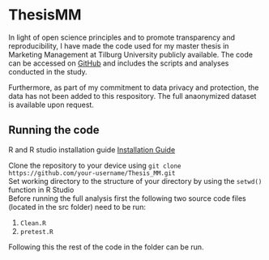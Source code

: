 # ThesisMM

In light of open science principles and to promote transparency and reproducibility, I have made the code used for my master thesis in Marketing Management at Tilburg University publicly available. The code can be accessed on [GitHub](https://github.com/NielsRahder/ThesisMM) and includes the scripts and analyses conducted in the study.

Furthermore, as part of my commitment to data privacy and protection, the data has not been added to this respository. The full anaonymized dataset is available upon request.  

## Running the code

R and R studio installation guide [Installation Guide](https://tilburgsciencehub.com/building-blocks/configure-your-computer/statistics-and-computation/r/)

Clone the repository to your device using `git clone https://github.com/your-username/Thesis_MM.git`\
Set working directory to the structure of your directory by using the `setwd()` function in R Studio\
Before running the full analysis first the following two source code files (located in the src folder) need to be run: 

1) `Clean.R` 
2) `pretest.R`

Following this the rest of the code in the folder can be run. 


